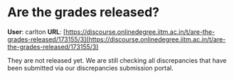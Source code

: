 # Are the grades released?

**User**: carlton
**URL**: [https://discourse.onlinedegree.iitm.ac.in/t/are-the-grades-released/173155/3](https://discourse.onlinedegree.iitm.ac.in/t/are-the-grades-released/173155/3)

They are not released yet. We are still checking all discrepancies that have been submitted via our discrepancies submission portal.
